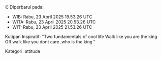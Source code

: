 ⏰ Diperbarui pada:
- WIB: Rabu, 23 April 2025 19.53.26 UTC
- WITA: Rabu, 23 April 2025 20.53.26 UTC
- WIT: Rabu, 23 April 2025 21.53.26 UTC

Kutipan Inspiratif:
"Two fundamentals of cool life  Walk like you are the king OR walk like you dont care ,who is the king."


Kategori: attitude

